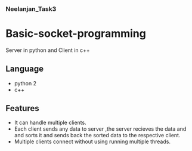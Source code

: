 ### Neelanjan_Task3
# Basic-socket-programming
Server in python and Client in c++ 
## Language
* python 2
* c++

## Features 
* It can handle multiple clients.
* Each client sends any data to server ,the server recieves the data and and sorts it and sends back the sorted data to the respective client.
* Multiple clients connect without using running multiple threads.
